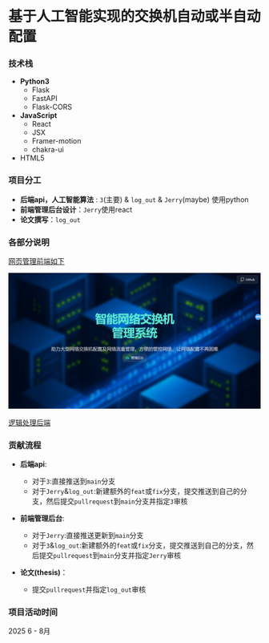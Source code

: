 # 基于人工智能实现的交换机自动或半自动配置

### 技术栈
- **Python3**
  - Flask 
  - FastAPI
  - Flask-CORS
- **JavaScript**
  - React
  - JSX
  - Framer-motion
  - chakra-ui
- HTML5
### 项目分工
- **后端api，人工智能算法** : `3`(主要) & `log_out` & `Jerry`(maybe) 使用python
- **前端管理后台设计**：`Jerry`使用react 
- **论文撰写**：`log_out`

### 各部分说明

[网页管理前端如下](https://github.com/Jerryplusy/AI-powered-switches/blob/main/src/frontend/README.md)

![img](./src/frontend/src/resources/img.png)

[逻辑处理后端](https://github.com/Jerryplusy/AI-powered-switches/blob/main/src/backend/README.md)

### 贡献流程

- **后端api**:
    - 对于`3`:直接推送到`main`分支
    - 对于`Jerry`&`log_out`:新建额外的`feat`或`fix`分支，提交推送到自己的分支，然后提交`pullrequest`到`main`分支并指定`3`审核

- **前端管理后台**:
    - 对于`Jerry`:直接推送更新到`main`分支
    - 对于`3`&`log_out`:新建额外的`feat`或`fix`分支，提交推送到自己的分支，然后提交`pullrequest`到`main`分支并指定`Jerry`审核

- **论文(thesis)**：
    - 提交`pullrequest`并指定`log_out`审核
### 项目活动时间
2025 6 - 8月

